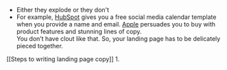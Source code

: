 - Either they explode or they don't 
- For example, [HubSpot](https://offers.hubspot.com/social-media-content-calendar?hubs_signup-url=www.hubspot.com%2Fresources&hubs_signup-cta=directories__link) gives you a free social media calendar template when you provide a name and email. [Apple](https://www.apple.com/ipad-mini/) persuades you to buy with product features and stunning lines of copy.  
You don’t have clout like that. So, your landing page has to be delicately pieced together.  


[[Steps to writing landing page copy]]
1. 